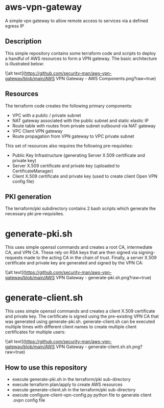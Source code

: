 # aws-vpn-gateway
A simple vpn gateway to allow remote access to services via a defined egress IP

## Description

This simple repository contains some terraform code and scripts to deploy a handful of AWS resources to form a VPN gateway. The basic architecture is illustrated below:

![alt text](https://github.com/security-man/aws-vpn-gateway/blob/main/AWS VPN Gateway - AWS Components.png?raw=true)

## Resources

The terraform code creates the following primary components:

- VPC with a public / private subnet
- NAT gateway associated with the public subnet and static elastic IP
- Route table with routes from private subnet outbound via NAT gateway
- VPC Client VPN gateway
- Route propagation from VPN gateway to VPC private subnet

This set of resources also requires the following pre-requisites:

- Public Key Infrastructure (generating Server X.509 certificate and private key)
- Server X.509 certificate and private key (uploaded to CertificateManager)
- Client X.509 certificate and private key (used to create client Open VPN config file)

## PKI generation

The terraform/pki subdirectory contains 2 bash scripts which generate the necessary pki pre-requisites.

# generate-pki.sh

This uses simple openssl commands and creates a root CA, intermediate CA, and VPN CA. These rely on RSA keys that are then signed via signing-requests made to the acting CA in the chain of trust. Finally, a server X.509 certificate and private key are generated and signed by the VPN CA:

![alt text](https://github.com/security-man/aws-vpn-gateway/blob/main/AWS VPN Gateway - generate-pki.sh.png?raw=true)

# generate-client.sh

This uses simple openssl commands and creates a client X.509 certificate and private key. The certificate is signed using the pre-existing VPN CA that was generated using generate-pki.sh. generate-client.sh can be executed multiple times with different client names to create multiple client certificates for multiple users:

![alt text](https://github.com/security-man/aws-vpn-gateway/blob/main/AWS VPN Gateway - generate-client.sh.sh.png?raw=true)

## How to use this repository

- execute generate-pki.sh in the terraform/pki sub-directory
- execute terraform plan/apply to create AWS resources
- execute generate-client.sh in the terraform/pki sub-directory
- execute configure-client-vpn-config.py python file to generate client .ovpn config file
